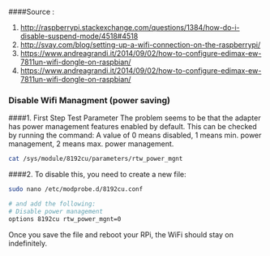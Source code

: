 ####Source : 
1. http://raspberrypi.stackexchange.com/questions/1384/how-do-i-disable-suspend-mode/4518#4518
2. http://svay.com/blog/setting-up-a-wifi-connection-on-the-raspberrypi/
3. https://www.andreagrandi.it/2014/09/02/how-to-configure-edimax-ew-7811un-wifi-dongle-on-raspbian/
4. https://www.andreagrandi.it/2014/09/02/how-to-configure-edimax-ew-7811un-wifi-dongle-on-raspbian/


 
 
 
### Disable Wifi Managment (power saving)

####1. First Step Test Parameter 
The problem seems to be that the adapter has power management features enabled by default. This can be checked by running the command:
A value of 0 means disabled, 1 means min. power management, 2 means max. power management. 
```bash
cat /sys/module/8192cu/parameters/rtw_power_mgnt
```

####2. To disable this, you need to create a new file:
```bash
sudo nano /etc/modprobe.d/8192cu.conf

# and add the following:
# Disable power management
options 8192cu rtw_power_mgnt=0
```
Once you save the file and reboot your RPi, the WiFi should stay on indefinitely.
 
